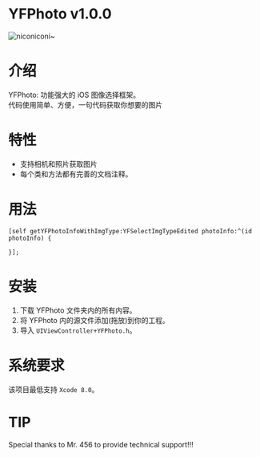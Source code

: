 YFPhoto v1.0.0
==============

![niconiconi~](niconiconi@2x.gif)


介绍
==============

YFPhoto: 功能强大的 iOS 图像选择框架。<br/>
代码使用简单、方便，一句代码获取你想要的图片


特性
==============

- 支持相机和照片获取图片
- 每个类和方法都有完善的文档注释。


用法
==============

```objc
[self getYFPhotoInfoWithImgType:YFSelectImgTypeEdited photoInfo:^(id photoInfo) {

}];
```


安装
==============

1. 下载 YFPhoto 文件夹内的所有内容。
2. 将 YFPhoto 内的源文件添加(拖放)到你的工程。
4. 导入 `UIViewController+YFPhoto.h`。


系统要求
==============

该项目最低支持 `Xcode 8.0`。


TIP
==============

Special thanks to Mr. 456 to provide technical support!!!


